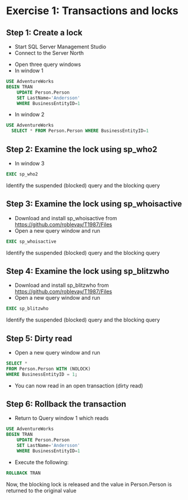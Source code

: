 # Exercise 1: Transactions and locks

## Step 1: Create a lock

- Start SQL Server Management Studio
- Connect to the Server North 

* Open three query windows
* In window 1

```sql
USE AdventureWorks
BEGIN TRAN
	UPDATE Person.Person
	SET LastName='Andersson'
	WHERE BusinessEntityID=1
```
* In window 2

```sql
USE AdventureWorks
  SELECT * FROM Person.Person WHERE BusinessEntityID=1
```

## Step 2: Examine the lock using sp_who2
* In window 3

```sql
EXEC sp_who2
```

Identify the suspended (blocked) query and the blocking query

## Step 3: Examine the lock using sp_whoisactive

* Download and install sp_whoisactive from https://github.com/roblevay/T1987/Files
* Open a new query window and run 

```sql
EXEC sp_whoisactive
```

Identify the suspended (blocked) query and the blocking query

## Step 4: Examine the lock using sp_blitzwho

* Download and install sp_blitzwho from https://github.com/roblevay/T1987/Files
* Open a new query window and run 

```sql
EXEC sp_blitzwho
```

Identify the suspended (blocked) query and the blocking query

## Step 5: Dirty read

* Open a new query window and run 

```sql
SELECT *
FROM Person.Person WITH (NOLOCK)
WHERE BusinessEntityID = 1;
```
* You can now read in an open transaction (dirty read)

## Step 6: Rollback the transaction

* Return to Query window 1 which reads


```sql
USE AdventureWorks
BEGIN TRAN
	UPDATE Person.Person
	SET LastName='Andersson'
	WHERE BusinessEntityID=1
```

* Execute the following:

```sql
ROLLBACK TRAN
```

Now, the blocking lock is released and the value in Person.Person is returned to the original value


